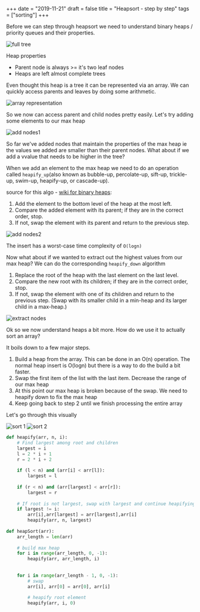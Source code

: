 +++
date = "2019-11-21"
draft = false
title = "Heapsort - step by step"
tags = ["sorting"]
+++

Before we can step through heapsort we need to understand binary heaps / priority queues and their properties. 

![full tree](/images/p28/max_heap_tree.png)

Heap properties  
- Parent node is always >= it's two leaf nodes  
- Heaps are left almost complete trees  

Even thought this heap is a tree it can be represented via an array. We can quickly access parents and leaves by doing some arithmetic.

![array representation](/images/p28/array_representation.png)

So we now can access parent and child nodes pretty easily. Let's try adding some elements to our max heap

![add nodes1](/images/p28/add1.png)

So far we've added nodes that maintain the properties of the max heap ie the values we added are smaller than their parent nodes. What about if we add a vvalue that needs to be higher in the tree?

When we add an element to the max heap we need to do an operation called `heapify_up`(also known as bubble-up, percolate-up, sift-up, trickle-up, swim-up, heapify-up, or cascade-up).

source for this algo - [wiki for binary heaps](https://en.wikipedia.org/wiki/Binary_heap):

1. Add the element to the bottom level of the heap at the most left.
2. Compare the added element with its parent; if they are in the correct order, stop.
3. If not, swap the element with its parent and return to the previous step.

![add nodes2](/images/p28/add2.png)

The insert has a worst-case time complexity of `O(logn)`

Now what about if we wanted to extract out the highest values from our max heap? We can do the corresponding `heapify_down` algorithm

1. Replace the root of the heap with the last element on the last level.
2. Compare the new root with its children; if they are in the correct order, stop.
3. If not, swap the element with one of its children and return to the previous step. (Swap with its smaller child in a min-heap and its larger child in a max-heap.)

![extract nodes](/images/p28/extract.png)

Ok so we now understand heaps a bit more. How do we use it to actually sort an array?

It boils down to a few major steps.

1. Build a heap from the array. This can be done in an O(n) operation. The normal heap insert is O(logn) but there is a way to do the build a bit faster. 
2. Swap the first item of the list with the last item. Decrease the range of our max heap
3. At this point our max heap is broken because of the swap. We need to heapify down to fix the max heap
4. Keep going back to step 2 until we finish processing the entire array

Let's go through this visually 

![sort 1](/images/p28/sort1.png) 
![sort 2](/images/p28/sort2.png)

```python
def heapify(arr, n, i):
    # Find largest among root and children
    largest = i
    l = 2 * i + 1
    r = 2 * i + 2 
 
    if (l < n) and (arr[i] < arr[l]):
        largest = l
 
    if (r < n) and (arr[largest] < arr[r]):
        largest = r
 
    # If root is not largest, swap with largest and continue heapifying
    if largest != i:
        arr[i],arr[largest] = arr[largest],arr[i]
        heapify(arr, n, largest)
 
def heapSort(arr):
    arr_length = len(arr)
 
    # build max heap
    for i in range(arr_length, 0, -1):
        heapify(arr, arr_length, i)
 
    
    for i in range(arr_length - 1, 0, -1):
        # swap
        arr[i], arr[0] = arr[0], arr[i]  
        
        # heapify root element
        heapify(arr, i, 0)
```
